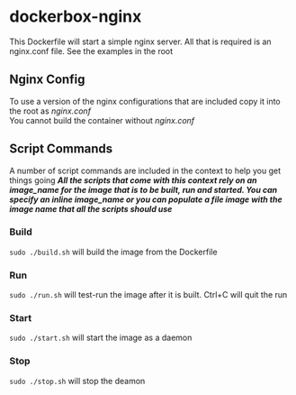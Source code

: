 dockerbox-nginx
===============

This Dockerfile will start a simple nginx server.
All that is required is an nginx.conf file. See the examples in the root

## Nginx Config
To use a version of the nginx configurations that are included copy it into the root as *nginx.conf*  
You cannot build the container without *nginx.conf*  


## Script Commands
A number of script commands are included in the context to help you get things going
***All the scripts that come with this context rely on an *image_name* for the image that is to be built, run and started.
You can specify an inline *image_name* or you can populate a file ***image*** with the image name that all the scripts should use***


### Build
`sudo ./build.sh` will build the image from the Dockerfile

### Run
`sudo ./run.sh` will test-run the image after it is built. Ctrl+C will quit the run

### Start
`sudo ./start.sh` will start the image as a daemon

### Stop
`sudo ./stop.sh` will stop the deamon
